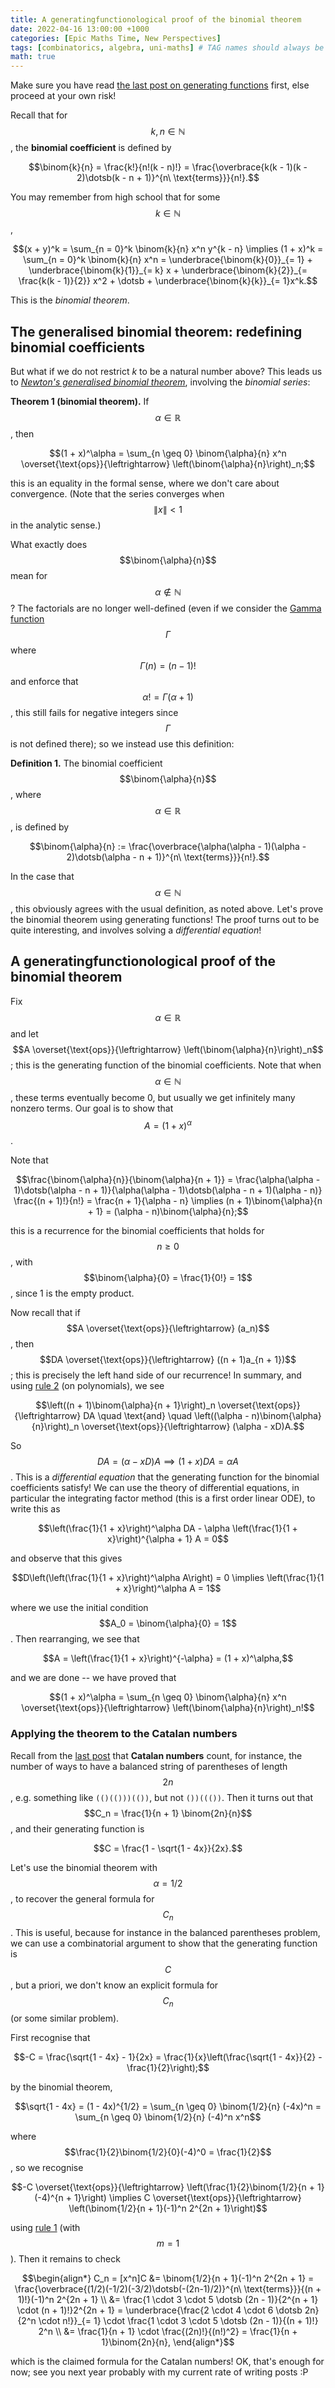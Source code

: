```yaml
---
title: A generatingfunctionological proof of the binomial theorem
date: 2022-04-16 13:00:00 +1000
categories: [Epic Maths Time, New Perspectives]
tags: [combinatorics, algebra, uni-maths] # TAG names should always be lowercase
math: true
---
```


Make sure you have read [the last post on generating functions](https://subjunctivequaver.github.io/posts/generatingfunctionological-proof-geometric-arithmetic-sequences/) first, else proceed at your own risk!

Recall that for $$k,n \in \mathbb{N}$$, the **binomial coefficient** is defined by

$$\binom{k}{n} = \frac{k!}{n!(k - n)!} = \frac{\overbrace{k(k - 1)(k - 2)\dotsb(k - n + 1)}^{n\ \text{terms}}}{n!}.$$

You may remember from high school that for some $$k \in \mathbb{N}$$,

$$(x + y)^k = \sum_{n = 0}^k \binom{k}{n} x^n y^{k - n} \implies (1 + x)^k = \sum_{n = 0}^k \binom{k}{n} x^n = \underbrace{\binom{k}{0}}_{= 1} + \underbrace{\binom{k}{1}}_{= k} x + \underbrace{\binom{k}{2}}_{= \frac{k(k - 1)}{2}} x^2 + \dotsb + \underbrace{\binom{k}{k}}_{= 1}x^k.$$

This is the *binomial theorem*.

## The generalised binomial theorem: redefining binomial coefficients

But what if we do not restrict $k$ to be a natural number above? This leads us to [*Newton's generalised binomial theorem*](https://en.wikipedia.org/wiki/Binomial_theorem#Newton's_generalized_binomial_theorem), involving the *binomial series*:

**Theorem 1 (binomial theorem).** If $$\alpha \in \mathbb{R}$$, then

$$(1 + x)^\alpha = \sum_{n \geq 0} \binom{\alpha}{n} x^n \overset{\text{ops}}{\leftrightarrow} \left(\binom{\alpha}{n}\right)_n;$$

this is an equality in the formal sense, where we don't care about convergence. (Note that the series converges when $$\|x\| < 1$$ in the analytic sense.)

What exactly does $$\binom{\alpha}{n}$$ mean for $$\alpha \not\in \mathbb{N}$$? The factorials are no longer well-defined (even if we consider the [Gamma function](https://en.wikipedia.org/wiki/Gamma_function) $$\Gamma$$ where $$\Gamma(n) = (n - 1)!$$ and enforce that $$\alpha! = \Gamma(\alpha + 1)$$, this still fails for negative integers since $$\Gamma$$ is not defined there); so we instead use this definition:

**Definition 1.** The binomial coefficient $$\binom{\alpha}{n}$$, where $$\alpha \in \mathbb{R}$$, is defined by

$$\binom{\alpha}{n} := \frac{\overbrace{\alpha(\alpha - 1)(\alpha - 2)\dotsb(\alpha - n + 1)}^{n\ \text{terms}}}{n!}.$$

In the case that $$\alpha \in \mathbb{N}$$, this obviously agrees with the usual definition, as noted above. Let's prove the binomial theorem using generating functions! The proof turns out to be quite interesting, and involves solving a *differential equation*!

## A generatingfunctionological proof of the binomial theorem

Fix $$\alpha \in \mathbb{R}$$ and let $$A \overset{\text{ops}}{\leftrightarrow} \left(\binom{\alpha}{n}\right)_n$$; this is the generating function of the binomial coefficients. Note that when $$\alpha \in \mathbb{N}$$, these terms eventually become 0, but usually we get infinitely many nonzero terms. Our goal is to show that $$A = (1 + x)^\alpha$$.

Note that

$$\frac{\binom{\alpha}{n}}{\binom{\alpha}{n + 1}} = \frac{\alpha(\alpha - 1)\dotsb(\alpha - n + 1)}{\alpha(\alpha - 1)\dotsb(\alpha - n + 1)(\alpha - n)} \frac{(n + 1)!}{n!} = \frac{n + 1}{\alpha - n} \implies (n + 1)\binom{\alpha}{n + 1} = (\alpha - n)\binom{\alpha}{n};$$

this is a recurrence for the binomial coefficients that holds for $$n \geq 0$$, with $$\binom{\alpha}{0} = \frac{1}{0!} = 1$$, since 1 is the empty product.

Now recall that if $$A \overset{\text{ops}}{\leftrightarrow} (a_n)$$, then $$DA \overset{\text{ops}}{\leftrightarrow} ((n + 1)a_{n + 1})$$; this is precisely the left hand side of our recurrence! In summary, and using [rule 2](https://subjunctivequaver.github.io/posts/generatingfunctionological-proof-geometric-arithmetic-sequences/) (on polynomials), we see

$$\left((n + 1)\binom{\alpha}{n + 1}\right)_n \overset{\text{ops}}{\leftrightarrow} DA \quad \text{and} \quad \left((\alpha - n)\binom{\alpha}{n}\right)_n \overset{\text{ops}}{\leftrightarrow} (\alpha - xD)A.$$

So $$DA = (\alpha - xD)A \implies (1 + x)DA = \alpha A$$. This is a *differential equation* that the generating function for the binomial coefficients satisfy! We can use the theory of differential equations, in particular the integrating factor method (this is a first order linear ODE), to write this as

$$\left(\frac{1}{1 + x}\right)^\alpha DA - \alpha \left(\frac{1}{1 + x}\right)^{\alpha + 1} A = 0$$

and observe that this gives

$$D\left(\left(\frac{1}{1 + x}\right)^\alpha A\right) = 0 \implies \left(\frac{1}{1 + x}\right)^\alpha A = 1$$

where we use the initial condition $$A_0 = \binom{\alpha}{0} = 1$$. Then rearranging, we see that

$$A = \left(\frac{1}{1 + x}\right)^{-\alpha} = (1 + x)^\alpha,$$

and we are done -- we have proved that

$$(1 + x)^\alpha = \sum_{n \geq 0} \binom{\alpha}{n} x^n \overset{\text{ops}}{\leftrightarrow} \left(\binom{\alpha}{n}\right)_n!$$

### Applying the theorem to the Catalan numbers

Recall from the [last post](https://subjunctivequaver.github.io/posts/generatingfunctionological-proof-geometric-arithmetic-sequences/) that **Catalan numbers** count, for instance, the number of ways to have a balanced string of parentheses of length $$2n$$, e.g. something like `(()(()))(())`, but not `())((())`. Then it turns out that $$C_n = \frac{1}{n + 1} \binom{2n}{n}$$, and their generating function is

$$C = \frac{1 - \sqrt{1 - 4x}}{2x}.$$

Let's use the binomial theorem with $$\alpha = 1/2$$, to recover the general formula for $$C_n$$. This is useful, because for instance in the balanced parentheses problem, we can use a combinatorial argument to show that the generating function is $$C$$, but a priori, we don't know an explicit formula for $$C_n$$ (or some similar problem).

First recognise that

$$-C = \frac{\sqrt{1 - 4x} - 1}{2x} = \frac{1}{x}\left(\frac{\sqrt{1 - 4x}}{2} - \frac{1}{2}\right);$$

by the binomial theorem,

$$\sqrt{1 - 4x} = (1 - 4x)^{1/2} = \sum_{n \geq 0} \binom{1/2}{n} (-4x)^n = \sum_{n \geq 0} \binom{1/2}{n} (-4)^n x^n$$

where $$\frac{1}{2}\binom{1/2}{0}(-4)^0 = \frac{1}{2}$$, so we recognise

$$-C \overset{\text{ops}}{\leftrightarrow} \left(\frac{1}{2}\binom{1/2}{n + 1}(-4)^{n + 1}\right) \implies C \overset{\text{ops}}{\leftrightarrow} \left(\binom{1/2}{n + 1}(-1)^n 2^{2n + 1}\right)$$

using [rule 1](https://subjunctivequaver.github.io/posts/generatingfunctionological-proof-geometric-arithmetic-sequences/) (with $$m = 1$$). Then it remains to check

$$\begin{align*}
C_n = [x^n]C &= \binom{1/2}{n + 1}(-1)^n 2^{2n + 1} = \frac{\overbrace{(1/2)(-1/2)(-3/2)\dotsb(-(2n-1)/2)}^{n\ \text{terms}}}{(n + 1)!}(-1)^n 2^{2n + 1} \\
&= \frac{1 \cdot 3 \cdot 5 \dotsb (2n - 1)}{2^{n + 1} \cdot (n + 1)!}2^{2n + 1} = \underbrace{\frac{2 \cdot 4 \cdot 6 \dotsb 2n}{2^n \cdot n!}}_{= 1} \cdot \frac{1 \cdot 3 \cdot 5 \dotsb (2n - 1)}{(n + 1)!} 2^n \\
&= \frac{1}{n + 1} \cdot \frac{(2n)!}{(n!)^2} = \frac{1}{n + 1}\binom{2n}{n},
\end{align*}$$

which is the claimed formula for the Catalan numbers! OK, that's enough for now; see you next year probably with my current rate of writing posts :P

